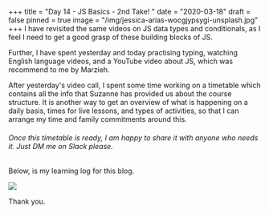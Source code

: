 +++
title = "Day 14 - JS Basics - 2nd Take! "
date = "2020-03-18"
draft = false
pinned = true
image = "/img/jessica-arias-wocgjypsygi-unsplash.jpg"
+++
I have revisited the same videos on JS data types and  conditionals, as I feel I need to get a good grasp of these building blocks of JS. 

Further, I have spent yesterday and today practising typing, watching English language videos, and a YouTube video about JS, which was recommend to me by Marzieh. 

After yesterday's video call, I spent some time working on a timetable which contains all the info that Suzanne has provided us about the course structure. It is another way to get an overview of what is happening on a daily basis, times for live lessons, and types of activities, so that I can arrange my time and family commitments around this. 

###### Once this timetable is ready, I am happy to share it with anyone who needs it. Just DM me on Slack please. 

Below, is my learning log for this blog. 

![](/img/learninglog_js_2ndtime.png)

Thank you.